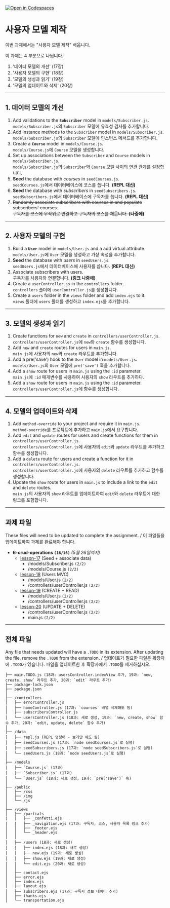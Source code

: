 [![Open in Codespaces](https://classroom.github.com/assets/launch-codespace-7f7980b617ed060a017424585567c406b6ee15c891e84e1186181d67ecf80aa0.svg)](https://classroom.github.com/open-in-codespaces?assignment_repo_id=15119612)
# 사용자 모델 제작

이번 과제에서는 "사용자 모델 제작" 배웁니다.

이 과제는 4 부분으로 나뉩니다.

1. '데이터 모델의 개선' (17장)
2. '사용자 모델의 구현' (18장)
3. '모델의 생성과 읽기' (19장)
4. '모델의 업데이트와 삭제' (20장)

---

## 1. 데이터 모델의 개선

1. Add validations to the **`Subscriber`** model in `models/Subscriber.js`.<br>
   `models/Subscriber.js`의 `Subscriber` 모델에 유효성 검사를 추가합니다.
2. Add instance methods to the `Subscriber` model in `models/Subscriber.js`.<br>
   `models/Subscriber.js`의 `Subscriber` 모델에 인스턴스 메서드를 추가합니다.
3. Create a **`Course`** model in `models/Course.js`.<br>
   `models/Course.js`에 `Course` 모델을 생성합니다.
4. Set up associations between the `Subscriber` and `Course` models in `models/Subscriber.js`.<br>
   `models/Subscriber.js`의 `Subscriber`와 `Course` 모델 사이의 연관 관계를 설정합니다.
5. **Seed** the database with _courses_ in `seedCourses.js`.<br>
   `seedCourses.js`에서 데이터베이스에 코스를 씁니다. **(REPL 대신)**
6. **Seed** the database with _subscribers_ in `seedSubscribers.js`.<br>
   `seedSubscribers.js`에서 데이터베이스에 구독자를 씁니다. **(REPL 대신)**
7. <del>Randomly associate subscribers with courses in and populate subscribers' courses.<br>
   구독자를 코스에 무작위로 연결하고 구독자의 코스를 채웁니다. **(나중에)**</del>

---

## 2. 사용자 모델의 구현

1. Build a **`User`** model in `models/User.js` and a add virtual attribute.<br>
   `models/User.js`에 `User` 모델을 생성하고 가상 속성을 추가합니다.
2. **Seed** the database with _users_ in `seedUsers.js`.<br>
   `seedUsers.js`에서 데이터베이스에 사용자를 씁니다. **(REPL 대신)**
3. Associate subscribers with users.<br>
   구독자를 사용자와 연결합니다. **(링크 나중에)**
4. Create a `userController.js` in the `controllers` folder.<br>
   `controllers` 폴더에 `userController.js`를 생성합니다.
5. Create a `users` folder in the `views` folder and add `index.ejs` to it.<br>
   `views` 폴더에 `users` 폴더를 생성하고 `index.ejs`를 추가합니다.

---

## 3. 모델의 생성과 읽기

1. Create functions for `new` and `create` in `controllers/userController.js`.<br>
   `controllers/userController.js`에 `new`와 `create` 함수를 생성합니다.
2. Add `new` and `create` routes for users in `main.js`.<br>
   `main.js`에 사용자의 `new`와 `create` 라우트를 추가합니다.
3. Add a pre('save') hook to the `User` model in `models/User.js`.<br>
   `models/User.js`의 `User` 모델에 `pre('save')` 훅을 추가합니다.
4. Add a `show` route for users in `main.js` using the `:id` parameter.<br>
   `main.js`에 `:id` 매개변수를 사용하여 사용자의 `show` 라우트를 추가하다.
5. Add a `show` route for users in `main.js` using the `:id` parameter. <br>
   `controllers/userController.js`에 함수를 생성합니다.

---

## 4. 모델의 업데이트와 삭제

1. Add `method-override` to your project and require it in `main.js`.<br>
   `method-override`를 프로젝트에 추가하고 `main.js`에서 요구합니다.
2. Add `edit` and `update` routes for users and create functions for them in `controllers/userController.js`.<br>
   `controllers/userController.js`에 사용자의 `edit`와 `update` 라우트를 추가하고 함수를 생성합니다.
3. Add a `delete` route for users and create a function for it in `controllers/userController.js`.<br>
   `controllers/userController.js`에 사용자의 `delete` 라우트를 추가하고 함수를 생성합니다.
4. Update the `show` route for users in `main.js` to include a link to the `edit` and `delete` routes.<br>
   `main.js`의 사용자의 `show` 라우트를 업데이트하여 `edit`와 `delete` 라우트에 대한 링크를 포함합니다.

---

## 과제 파일

These files will need to be updated to complete the assignment. / 이 파일들을 업데이트하여 과제를 완료해야 합니다.

- **6-crud-operations `(16/16)`** _(5월 26일까지)_
  - [lesson-17](./lesson-17) (Seed + associate data)
    - /models/Subscriber.js `(2/2)`
    - /models/Course.js `(2/2)`
  - [lesson-18](./lesson-18) (Users MVC)
    - /models/User.js `(2/2)`
    - /controllers/userController.js `(2/2)`
  - [lesson-19](./lesson-19) (CREATE + READ)
    - /models/User.js `(2/2)`
    - /controllers/userController.js `(2/2)`
  - [lesson-20](./lesson-20) (UPDATE + DELETE)
    - /controllers/userController.js `(2/2)`
    - main.js `(2/2)`

---

## 전체 파일

Any file that needs updated will have a `.TODO` in its extension. After updating the file, remove the `.TODO` from the extension. / 업데이트가 필요한 파일은 확장자에 `.TODO`가 있습니다. 파일을 업데이트한 후 확장자에서 `.TODO`를 제거하십시오.

```
├── main.TODO.js (18과: usersController.indexView 추가, 19과: `new, create, show` 라우트 추가, 20과: `edit` 라우트 추가)
├── package-lock.json
├── package.json
│
├── /controllers
│   ├── errorController.js
│   ├── homeController.js (17과: `courses` 배열 삭제해도 됨)
│   ├── subscribersController.js
│   └── usersController.js (18과: 새로 생성, 19과: `new, create, show` 함수 추가, 20과: `edit, update, delete` 함수 추가)
│
├── /data
│   ├── repl.js (REPL 명령어 - 보기만 해도 됨)
│   ├── seedCourses.js (17과: `node seedCourses.js`로 실행)
│   ├── seedSubscribers.js (17과: `node seedSubscribers.js`로 실행)
│   └── seedUsers.js (18과: `node seedUsers.js`로 실행)
│
├── /models
│   ├── `Course.js` (17과)
│   ├── `Subscriber.js` (17과)
│   └── `User.js` (18과: 새로 생성, 19과: `pre('save')` 훅)
│
├── /public
│   ├── /css
│   ├── /img
│   └── /js
│
├── /views
│   ├── /partials
|   |   ├── _confetti.ejs
|   |   ├── _navigation.ejs (17과: 구독자, 코스, 사용자 목록 링크 추가)
│   │   ├── _footer.ejs
│   │   └── _header.ejs
│   │
│   ├── /users (18과: 새로 생성)
│   │   ├── index.ejs (18과: 새로 생성)
│   │   ├── new.ejs (19과: 새로 생성)
│   │   ├── show.ejs (19과: 새로 생성)
│   │   └── edit.ejs (20과: 새로 생성)
│   │
│   ├── contact.ejs
│   ├── error.ejs
│   ├── index.ejs
│   ├── layout.ejs
│   ├── subscribers.ejs (17과: 구독자 정보 데이터 추가)
│   ├── thanks.ejs
│   └── transportation.ejs
```

